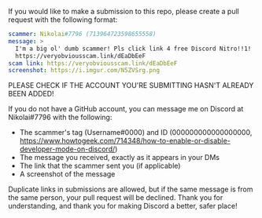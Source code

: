 If you would like to make a submission to this repo, please create a pull request with the following format:

```yaml
scammer: Nikolai#7796 (713964723598655558)
message: >
  I'm a big ol' dumb scammer! Pls click link 4 free Discord Nitro!!1!
  https://veryobviousscam.link/dEaDbEeF
scam link: https://veryobviousscam.link/dEaDbEeF
screenshot: https://i.imgur.com/N5ZVSrg.png
```

PLEASE CHECK IF THE ACCOUNT YOU'RE SUBMITTING HASN'T ALREADY BEEN ADDED!

If you do not have a GitHub account, you can message me on Discord at Nikolai#7796 with the following:

- The scammer's tag (Username#0000) and ID (000000000000000000, https://www.howtogeek.com/714348/how-to-enable-or-disable-developer-mode-on-discord/)
- The message you received, exactly as it appears in your DMs
- The link that the scammer sent you (if applicable)
- A screenshot of the message

Duplicate links in submissions are allowed, but if the same message is from the same person, your pull request will be declined. Thank you for understanding, and thank you for making Discord a better, safer place!
